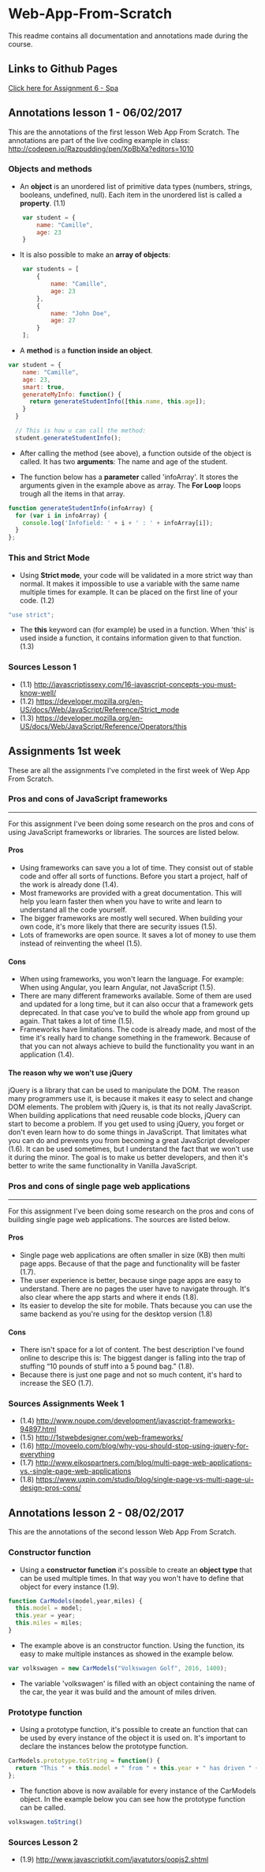 # Web-App-From-Scratch
This readme contains all documentation and annotations made during the course.

## Links to Github Pages
[Click here for Assignment 6 - Spa](https://camille500.github.io/Web-App-From-Scratch/Assignment%205%20-%20Spa/index.html)

## Annotations lesson 1 - 06/02/2017

This are the annotations of the first lesson Web App From Scratch. The annotations are part of the live coding example in class: http://codepen.io/Razpudding/pen/XpBbXa?editors=1010

### Objects and methods

- An **object** is an unordered list of primitive data types (numbers, strings, booleans, undefined, null). Each item in the unordered list is called a **property**. (1.1)

```javascript
    var student = {
        name: "Camille",
        age: 23  
    }
```

- It is also possible to make an **array of objects**:
```javascript
    var students = [
        {
            name: "Camille",
            age: 23  
        },
        {
            name: "John Doe",
            age: 27
        }
    ];
```

- A **method** is a **function inside an object**.
```javascript
var student = {
    name: "Camille",
    age: 23,
    smart: true,
    generateMyInfo: function() {
      return generateStudentInfo([this.name, this.age]);
    }
  }

  // This is how u can call the method:
  student.generateStudentInfo();
```

- After calling the method (see above), a function outside of the object is called. It has two **arguments**: The name and age of the student.

- The function below has a **parameter** called 'infoArray'. It stores the arguments given in the example above as array. The **For Loop** loops trough all the items in that array.

```javascript
function generateStudentInfo(infoArray) {
  for (var i in infoArray) {
    console.log('Infofield: ' + i + ' : ' + infoArray[i]);
  }
};
```

### This and Strict Mode

- Using **Strict mode**, your code will be validated in a more strict way than normal. It makes it impossible to use a variable with the same name multiple times for example. It can be placed on the first line of your code. (1.2)

```javascript
"use strict";
```

- The **this** keyword can (for example) be used in a function. When 'this' is used inside a function, it contains information given to that function. (1.3)

### Sources Lesson 1
- (1.1) http://javascriptissexy.com/16-javascript-concepts-you-must-know-well/
- (1.2) https://developer.mozilla.org/en-US/docs/Web/JavaScript/Reference/Strict_mode
- (1.3) https://developer.mozilla.org/en-US/docs/Web/JavaScript/Reference/Operators/this

## Assignments 1st week

These are all the assignments I've completed in the first week of Wep App From Scratch.

### Pros and cons of JavaScript frameworks
___
For this assignment I've been doing some research on the pros and cons of using JavaScript frameworks or libraries. The sources are listed below.

#### Pros
- Using frameworks can save you a lot of time. They consist out of stable code and offer all sorts of functions. Before you start a project, half of the work is already done (1.4).
- Most frameworks are provided with a great documentation. This will help you learn faster then when you have to write and learn to understand all the code yourself.
- The bigger frameworks are mostly well secured. When building your own code, it's more likely that there are security issues (1.5).
- Lots of frameworks are open source. It saves a lot of money to use them instead of reinventing the wheel (1.5).

#### Cons

- When using frameworks, you won't learn the language. For example: When using Angular, you learn Angular, not JavaScript (1.5).
- There are many different frameworks available. Some of them are used and updated for a long time, but it can also occur that a framework gets deprecated. In that case you've to build the whole app from ground up again. That takes a lot of time (1.5).
- Frameworks have limitations. The code is already made, and most of the time it's really hard to change something in the framework. Because of that you can not always achieve to build the functionality you want in an application (1.4).

#### The reason why we won't use jQuery
jQuery is a library that can be used to manipulate the DOM. The reason many programmers use it, is because it makes it easy to select and change DOM elements. The problem with jQuery is, is that its not really JavaScript. When building applications that need reusable code blocks, jQuery can start to become a problem. If you get used to using jQuery, you forget or don't even learn how to do some things in JavaScript. That limitates what you can do and prevents you from becoming a great JavaScript developer (1.6). It can be used sometimes, but I understand the fact that we won't use it during the minor. The goal is to make us better developers, and then it's better to write the same functionality in Vanilla JavaScript.

### Pros and cons of single page web applications
___
For this assignment I've been doing some research on the pros and cons of building single page web applications. The sources are listed below.

#### Pros

- Single page web applications are often smaller in size (KB) then multi page apps. Because of that the page and functionality will be faster (1.7).
- The user experience is better, because singe page apps are easy to understand. There are no pages the user have to navigate through. It's also clear where the app starts and where it ends (1.8).
- Its easier to develop the site for mobile. Thats because you can use the same backend as you're using for the desktop version (1.8)

#### Cons

- There isn't space for a lot of content. The best description I've found online to descripe this is: The biggest danger is falling into the trap of stuffing “10 pounds of stuff into a 5 pound bag.” (1.8).
- Because there is just one page and not so much content, it's hard to increase the SEO (1.7).

### Sources Assignments Week 1
- (1.4) http://www.noupe.com/development/javascript-frameworks-94897.html
- (1.5) http://1stwebdesigner.com/web-frameworks/
- (1.6) http://moveelo.com/blog/why-you-should-stop-using-jquery-for-everything
- (1.7) http://www.eikospartners.com/blog/multi-page-web-applications-vs.-single-page-web-applications
- (1.8) https://www.uxpin.com/studio/blog/single-page-vs-multi-page-ui-design-pros-cons/

## Annotations lesson 2 - 08/02/2017
This are the annotations of the second lesson Web App From Scratch.

### Constructor function

- Using a **constructor function** it's possible to create an **object type** that can be used multiple times. In that way you won't have to define that object for every instance (1.9).

```javascript
function CarModels(model,year,miles) {
  this.model = model;
  this.year = year;
  this.miles = miles;
}
```

- The example above is an constructor function. Using the function, its easy to make multiple instances as showed in the example below.

```javascript
var volkswagen = new CarModels("Volkswagen Golf", 2016, 1400);
```

- The variable 'volkswagen' is filled with an object containing the name of the car, the year it was build and the amount of miles driven.

### Prototype function

- Using a prototype function, it's possible to create an function that can be used by every instance of the object it is used on. It's important to declare the instances below the prototype function.

```javascript
CarModels.prototype.toString = function() {
  return "This " + this.model + " from " + this.year + " has driven " + this.miles + " miles";
};
```

- The function above is now available for every instance of the CarModels object. In the example below you can see how the prototype function can be called.

```javascript
volkswagen.toString()
```

### Sources Lesson 2
- (1.9) http://www.javascriptkit.com/javatutors/oopjs2.shtml
